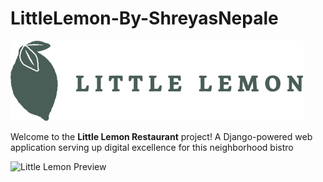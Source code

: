 # LittleLemon-By-ShreyasNepale


![Logo](https://github.com/NYSHREYAS/LittleLemon-By-ShreyasNepale/blob/73a51b00bc4058fa79e63acbf3a2f0b74696fe36/logo.png)



Welcome to the **Little Lemon Restaurant** project! A Django-powered web application serving up digital excellence for this neighborhood bistro

![Little Lemon Preview]()
